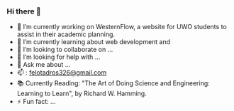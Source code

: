 ### Hi there 👋

- 🔭 I’m currently working on WesternFlow, a website for UWO students to assist in their academic planning.
- 🌱 I’m currently learning about web development and 
- 👯 I’m looking to collaborate on ...
- 🤔 I’m looking for help with ...
- 💬 Ask me about ...
- 📫 : felotadros326@gmail.com 
- 📚 Currently Reading: "The Art of Doing Science and Engineering: Learning to Learn", by Richard W. Hamming.
- ⚡ Fun fact: ...


